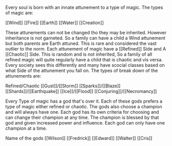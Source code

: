 Every soul is born with an innate attunement to a type of magic. The types of magic are:

[[Wind]]
[[Fire]]
[[Earth]]
[[Water]]
[[Creation]]

These attunements can not be changed tho they may be inherited. However inheritance is not garneted. So a family can have a child a Wind attunement but both parents are Earth attuned. This is rare and considered the vast outlier to the norm. Each attunement of magic have a [[Refined]] Side and A [[Chaotic]] Side. This is random and is not inherited, So a family of all refined magic will quite regularly have a child that is chaotic and vis versa. Every society sees this differently and many have scocial classes based on what Side of the attunement you fall on. The types of break down of the attunements are:

Refined/Chaotic
[[Gust]]/[[Storm]]
[[Sparks]]/[[Blaze]]
[[Shards]]/[[Earthquake]]
[[Ice]]/[[Flood]]
[[Conjuring]]/[[Necromancy]] 

Every Type of magic has a god that's over it. Each of these gods prefers a type of magic either refined or chaotic. The gods also choose a champion and will always have one. Each god has its own criteria for choosing and can change their champion at any time. The champion is blessed by that god and given increased power and influence. Each god can only have one champion at a time.

Name of the gods
[[Wilson]]
[[Fredrick]]
[[Edward]]
[[Walter]]
[[Cris]]
